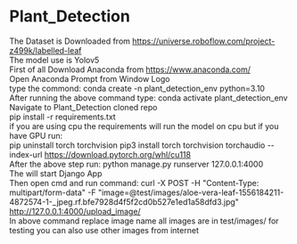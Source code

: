 # Plant_Detection
The Dataset is Downloaded from https://universe.roboflow.com/project-z499k/labelled-leaf
<br/>
The model use is Yolov5
<br/>
First of all Download Anaconda from https://www.anaconda.com/
<br/>
Open Anaconda Prompt from Window Logo
<br/>
type the commond: conda create -n plant_detection_env python=3.10
<br/>
After running the above command type: conda activate plant_detection_env
<br/>
Navigate to Plant_Detection cloned repo
<br/>
pip install -r requirements.txt
<br/>
if you are using cpu the requirements will run the model on cpu but if you have GPU run:
<br/>
pip uninstall torch torchvision 
pip3 install torch torchvision torchaudio --index-url https://download.pytorch.org/whl/cu118
<br/>
After the above step run: python manage.py runserver 127.0.0.1:4000
<br/>
The will start Django App
<br/>
Then open cmd and run command:  curl -X POST -H "Content-Type: multipart/form-data" -F "image=@test/images/aloe-vera-leaf-1556184211-4872574-1-_jpeg.rf.bfe7928d4f5f2cd0b527e1ed1a58dfd3.jpg" http://127.0.0.1:4000/upload_image/
<br/> 
In above command replace image name all images are in test/images/ for testing you can also use other images from internet
<br/>
